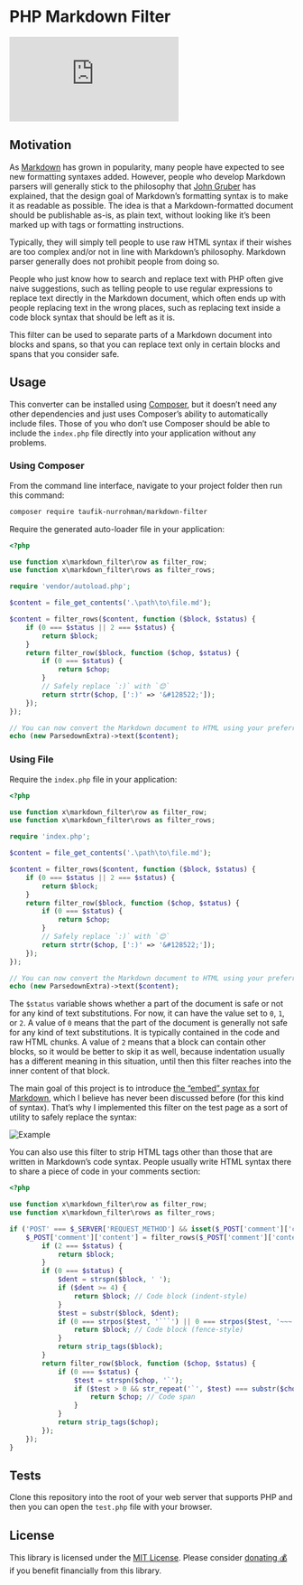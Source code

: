 PHP Markdown Filter
===================

![index.php](https://img.shields.io/github/size/taufik-nurrohman/markdown-filter/index.php?branch=main&color=%234f5d95&label=index.php&labelColor=%231f2328&style=flat-square)

Motivation
----------

As [Markdown](https://github.com/taufik-nurrohman/markdown) has grown in popularity, many people have expected to see
new formatting syntaxes added. However, people who develop Markdown parsers will generally stick to the philosophy that
[John Gruber](https://daringfireball.net/projects/markdown) has explained, that the design goal of Markdown’s formatting
syntax is to make it as readable as possible. The idea is that a Markdown-formatted document should be publishable
as-is, as plain text, without looking like it’s been marked up with tags or formatting instructions.

Typically, they will simply tell people to use raw HTML syntax if their wishes are too complex and/or not in line with
Markdown’s philosophy. Markdown parser generally does not prohibit people from doing so.

People who just know how to search and replace text with PHP often give naive suggestions, such as telling people to use
regular expressions to replace text directly in the Markdown document, which often ends up with people replacing text in
the wrong places, such as replacing text inside a code block syntax that should be left as it is.

This filter can be used to separate parts of a Markdown document into blocks and spans, so that you can replace text
only in certain blocks and spans that you consider safe.

Usage
-----

This converter can be installed using [Composer](https://packagist.org/packages/taufik-nurrohman/markdown-filter), but
it doesn’t need any other dependencies and just uses Composer’s ability to automatically include files. Those of you who
don’t use Composer should be able to include the `index.php` file directly into your application without any problems.

### Using Composer

From the command line interface, navigate to your project folder then run this command:

~~~ sh
composer require taufik-nurrohman/markdown-filter
~~~

Require the generated auto-loader file in your application:

~~~ php
<?php

use function x\markdown_filter\row as filter_row;
use function x\markdown_filter\rows as filter_rows;

require 'vendor/autoload.php';

$content = file_get_contents('.\path\to\file.md');

$content = filter_rows($content, function ($block, $status) {
    if (0 === $status || 2 === $status) {
        return $block;
    }
    return filter_row($block, function ($chop, $status) {
        if (0 === $status) {
            return $chop;
        }
        // Safely replace `:)` with `😊`
        return strtr($chop, [':)' => '&#128522;']);
    });
});

// You can now convert the Markdown document to HTML using your preferred Markdown converter
echo (new ParsedownExtra)->text($content);
~~~

### Using File

Require the `index.php` file in your application:

~~~ php
<?php

use function x\markdown_filter\row as filter_row;
use function x\markdown_filter\rows as filter_rows;

require 'index.php';

$content = file_get_contents('.\path\to\file.md');

$content = filter_rows($content, function ($block, $status) {
    if (0 === $status || 2 === $status) {
        return $block;
    }
    return filter_row($block, function ($chop, $status) {
        if (0 === $status) {
            return $chop;
        }
        // Safely replace `:)` with `😊`
        return strtr($chop, [':)' => '&#128522;']);
    });
});

// You can now convert the Markdown document to HTML using your preferred Markdown converter
echo (new ParsedownExtra)->text($content);
~~~

The `$status` variable shows whether a part of the document is safe or not for any kind of text substitutions. For now,
it can have the value set to `0`, `1`, or `2`. A value of `0` means that the part of the document is generally not safe
for any kind of text substitutions. It is typically contained in the code and raw HTML chunks. A value of `2` means that
a block can contain other blocks, so it would be better to skip it as well, because indentation usually has a different
meaning in this situation, until then this filter reaches into the inner content of that block.

The main goal of this project is to introduce [the “embed” syntax for Markdown][1], which I believe has never been
discussed before (for this kind of syntax). That’s why I implemented this filter on the test page as a sort of utility
to safely replace the syntax:

![Example][2]

 [1]: https://github.com/taufik-nurrohman/markdown
 [2]: https://github.com/taufik-nurrohman/markdown-filter/assets/1669261/7fe0f9be-9d25-4e1e-b947-8a51a0275a3a

You can also use this filter to strip HTML tags other than those that are written in Markdown’s code syntax. People
usually write HTML syntax there to share a piece of code in your comments section:

~~~ php
<?php

use function x\markdown_filter\row as filter_row;
use function x\markdown_filter\rows as filter_rows;

if ('POST' === $_SERVER['REQUEST_METHOD'] && isset($_POST['comment']['content'])) {
    $_POST['comment']['content'] = filter_rows($_POST['comment']['content'], function ($block, $status) {
        if (2 === $status) {
            return $block;
        }
        if (0 === $status) {
            $dent = strspn($block, ' ');
            if ($dent >= 4) {
                return $block; // Code block (indent-style)
            }
            $test = substr($block, $dent);
            if (0 === strpos($test, '```') || 0 === strpos($test, '~~~')) {
                return $block; // Code block (fence-style)
            }
            return strip_tags($block);
        }
        return filter_row($block, function ($chop, $status) {
            if (0 === $status) {
                $test = strspn($chop, '`');
                if ($test > 0 && str_repeat('`', $test) === substr($chop, -$test)) {
                    return $chop; // Code span
                }
            }
            return strip_tags($chop);
        });
    });
}
~~~

Tests
-----

Clone this repository into the root of your web server that supports PHP and then you can open the `test.php` file with
your browser.

License
-------

This library is licensed under the [MIT License](LICENSE). Please consider
[donating 💰](https://github.com/sponsors/taufik-nurrohman) if you benefit financially from this library.